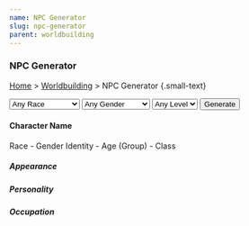 ```yaml
---
name: NPC Generator
slug: npc-generator
parent: worldbuilding
---
```

### NPC Generator
[Home](dm-operations-center) > [Worldbuilding](worldbuilding-menu) > NPC Generator {.small-text}

<div class="controls">
    <select id="selectRace">
        <option value="None">Any Race</option>
        <optgroup label="Humn an">
            <option value="Arabic">Arabic</option>
            <option value="Barovian">Barovian</option>
            <option value="Celtic">Celtic</option>
            <option value="Chinese">Chinese</option>
            <option value="Egyptian">Egyptian</option>
            <option value="English">English</option>
            <option value="French">French</option>
            <option value="German">German</option>
            <option value="Greek">Greek</option>
            <option value="Indian">Indian</option>
            <option value="Japanese">Japanese</option>
            <option value="Maori">Maori</option>
            <option value="Mesoamerican">Mesoamerican</option>
            <option value="Niger-Congo">Niger-Congo</option>
            <option value="Norse">Norse</option>
            <option value="Polynesian">Polynesian</option>
            <option value="Roman">Roman</option>
            <option value="Slavic">Slavic</option>
            <option value="Spanish">Spanish</option>
        </optgroup>
        <option value="Dragonborn">Dragonborn</option>
        <option value="Dwarf">Dwarf</option>
        <option value="Elf">Elf</option>
        <option value="Gnome">Gnome</option>
        <option value="Half-Elf">Half-Elf</option>
        <option value="Half-Orc">Half-Orc</option>
        <option value="Halfling">Halfling</option>
        <option value="Orc">Orc</option>
        <option value="Tiefling">Tiefling</option>
    </select>
    <select id="selectGender">
        <option value="None">Any Gender</option>
        <option value="Feminine">Cisgender (F)</option>
        <option value="Masculine">Cisgender (M)</option>
        <option value="None">Nonbinary</option>
        <option value="Feminine">Transgender (F)</option>
        <option value="Masculine">Transgender (M)</option>
    </select>
    <select id="selectCharacterLevel">
        <option value="None">Any Level</option>
        <option value="Low">Low (<1)</option>
        <option value="Medium">Med (1-3)</option>
        <option value="High">High (5+)</option>
    </select>
    <button id="buttonGenerateNPC" onclick="generateNPC()">Generate</button> 
</div>

<div class="result">
    <h4 id="npcFullName">Character Name</h4>
    <div class="small-text"><span id="npcFullRace">Race</span> - <span id="npcGenderID">Gender Identity</span> - <span id="npcAge">Age</span> (<span id="npcAgeGroup">Group</span>) - <span id="npcCharacterClassURL">Class</span></div>
    <h5>Appearance</h5>
    <p id="npcAppearance"></p>
    <h5>Personality</h5>
    <p id="npcPersonality"></p>
    <h5>Occupation</h5>
    <p id="npcOccupation"></p>
    <br/>
</div>

<!-- Load the custom.js for common functions -->
<script src="../assets/js/custom.js"></script>

<!-- Load the dice and generator js files from drow@bin.sh -->
<script src="../assets/js/dice.js"></script>
<script src="../assets/js/generator.js"></script>

<!-- Load the functions to pull data form the dropdowns -->
<script src="../assets/js/getCharacterClass.js"></script>
<script src="../assets/js/getGender.js"></script>
<script src="../assets/js/getRace.js"></script>

<!-- Load the heavy lifting js to generate names and npcs. -->
<script src="../assets/js/generateAge.js"></script>
<script src="../assets/js/generateAppearance.js"></script>
<script src="../assets/js/generateOccupation.js"></script>
<script src="../assets/js/generatePersonality.js"></script>
<script src="../assets/js/generateName.js"></script>
<script src="../assets/js/generateNPC.js"></script>

<!-- Load the js files containing data for the generators. -->
<script src="../assets/data/characterData.js"></script>